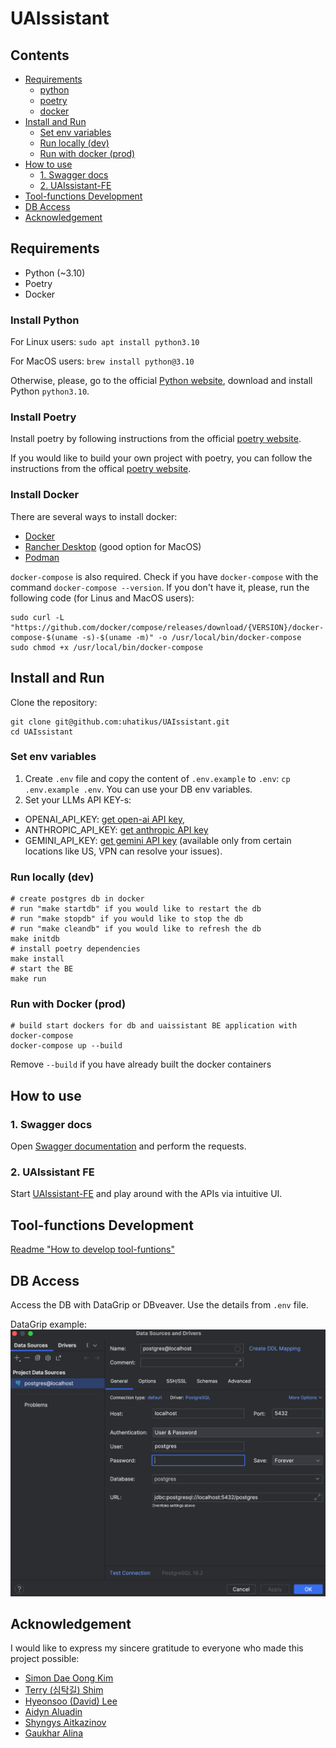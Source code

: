 # UAIssistant

## Contents

- [Requirements](#requirements)
  - [python](#install-python)
  - [poetry](#install-poetry)
  - [docker](#install-docker)
- [Install and Run](#install-and-run)
  - [Set env variables](#set-env-variables)
  - [Run locally (dev)](#run-locally-dev)
  - [Run with docker (prod)](#run-with-docker-prod)
- [How to use](#how-to-use)
  - [1. Swagger docs](#1-swagger-docs)
  - [2. UAIssistant-FE](#2-uaissistant-fe)
- [Tool-functions Development](#tool-functions-development)
- [DB Access](#db-access)
- [Acknowledgement](#acknowledgement)

## Requirements

- Python (~3.10)
- Poetry
- Docker

### Install Python

For Linux users: `sudo apt install python3.10`

For MacOS users: `brew install python@3.10`

Otherwise, please, go to the official [Python website](https://www.python.org/downloads/), download and install Python `python3.10`.

### Install Poetry

Install poetry by following instructions from the official [poetry website](https://python-poetry.org/docs/).

If you would like to build your own project with poetry, you can follow the instructions from the offical [poetry website](https://python-poetry.org/docs/basic-usage/).

### Install Docker

There are several ways to install docker:

- [Docker](https://docs.docker.com/engine/install/)
- [Rancher Desktop](https://rancherdesktop.io/) (good option for MacOS)
- [Podman](https://podman.io/)

`docker-compose` is also required. Check if you have `docker-compose` with the command `docker-compose --version`. If you don't have it, please, run the following code (for Linus and MacOS users):

```
sudo curl -L "https://github.com/docker/compose/releases/download/{VERSION}/docker-compose-$(uname -s)-$(uname -m)" -o /usr/local/bin/docker-compose
sudo chmod +x /usr/local/bin/docker-compose
```

## Install and Run

Clone the repository:

```
git clone git@github.com:uhatikus/UAIssistant.git
cd UAIssistant
```

### Set env variables

1. Create `.env` file and copy the content of `.env.example` to `.env`: `cp .env.example .env`. You can use your DB env variables.
2. Set your LLMs API KEY-s:

- OPENAI_API_KEY: [get open-ai API key](https://platform.openai.com/api-keys),
- ANTHROPIC_API_KEY: [get anthropic API key](https://console.anthropic.com/settings/keys)
- GEMINI_API_KEY: [get gemini API key](https://aistudio.google.com/app/apikey) (available only from certain locations like US, VPN can resolve your issues).

### Run locally (dev)

```
# create postgres db in docker
# run "make startdb" if you would like to restart the db
# run "make stopdb" if you would like to stop the db
# run "make cleandb" if you would like to refresh the db
make initdb
# install poetry dependencies
make install
# start the BE
make run
```

### Run with Docker (prod)

```
# build start dockers for db and uaissistant BE application with docker-compose
docker-compose up --build
```

Remove `--build` if you have already built the docker containers

## How to use

### 1. Swagger docs

Open [Swagger documentation](http://0.0.0.0:8000/docs#/) and perform the requests.

### 2. UAIssistant FE

Start [UAIssistant-FE](https://github.com/uhatikus/UAIssistant-FE) and play around with the APIs via intuitive UI.

## Tool-functions Development

[Readme "How to develop tool-funtions"](uaissistant/tool_factory/README.md)

## DB Access

Access the DB with DataGrip or DBveaver. Use the details from `.env` file.

DataGrip example:
![DataGrip DB connection](readmedia/datagrip.png)

## Acknowledgement

I would like to express my sincere gratitude to everyone who made this project possible:

- [Simon Dae Oong Kim](https://www.linkedin.com/in/simondkim/)
- [Terry (심탁길) Shim](https://www.linkedin.com/in/terry-shim-82660a50/)
- [Hyeonsoo (David) Lee](https://www.linkedin.com/in/civilizeddev/)
- [Aidyn Aluadin](https://www.linkedin.com/in/aaidyn/)
- [Shyngys Aitkazinov](https://www.linkedin.com/in/shyngys-aitkazinov-00496b193/)
- [Gaukhar Alina](https://www.linkedin.com/in/gaukhar-alina/)
